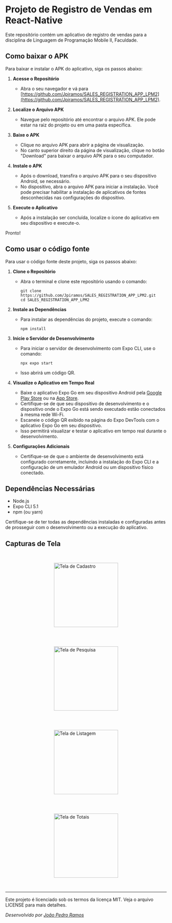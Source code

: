 # Projeto de Registro de Vendas em React-Native

Este repositório contém um aplicativo de registro de vendas para a disciplina de Linguagem de Programação Mobile II, Faculdade.

## Como baixar o APK

Para baixar e instalar o APK do aplicativo, siga os passos abaixo:

1. **Acesse o Repositório**
   - Abra o seu navegador e vá para [https://github.com/Jpiramos/SALES_REGISTRATION_APP_LPM2](https://github.com/Jpiramos/SALES_REGISTRATION_APP_LPM2).

2. **Localize o Arquivo APK**
   - Navegue pelo repositório até encontrar o arquivo APK. Ele pode estar na raiz do projeto ou em uma pasta específica.

3. **Baixe o APK**
   - Clique no arquivo APK para abrir a página de visualização.
   - No canto superior direito da página de visualização, clique no botão "Download" para baixar o arquivo APK para o seu computador.

4. **Instale o APK**
   - Após o download, transfira o arquivo APK para o seu dispositivo Android, se necessário.
   - No dispositivo, abra o arquivo APK para iniciar a instalação. Você pode precisar habilitar a instalação de aplicativos de fontes desconhecidas nas configurações do dispositivo.

5. **Execute o Aplicativo**
   - Após a instalação ser concluída, localize o ícone do aplicativo em seu dispositivo e execute-o.

Pronto!

## Como usar o código fonte

Para usar o código fonte deste projeto, siga os passos abaixo:

1. **Clone o Repositório**
   - Abra o terminal e clone este repositório usando o comando:
     ```
     git clone https://github.com/Jpiramos/SALES_REGISTRATION_APP_LPM2.git
     cd SALES_REGISTRATION_APP_LPM2
     ```

2. **Instale as Dependências**
   - Para instalar as dependências do projeto, execute o comando:
     ```
     npm install
     ```

3. **Inicie o Servidor de Desenvolvimento**
   - Para iniciar o servidor de desenvolvimento com Expo CLI, use o comando:
     ```
     npx expo start
     ```
   - Isso abrirá um código QR.

4. **Visualize o Aplicativo em Tempo Real**
   - Baixe o aplicativo Expo Go em seu dispositivo Android pela [Google Play Store](https://play.google.com/store/apps/details?id=host.exp.exponent&hl=en&gl=US) ou na [App Store](https://apps.apple.com/us/app/expo-go/id982107779).
   - Certifique-se de que seu dispositivo de desenvolvimento e o dispositivo onde o Expo Go está sendo executado estão conectados à mesma rede Wi-Fi.
   - Escaneie o código QR exibido na página do Expo DevTools com o aplicativo Expo Go em seu dispositivo.
   - Isso permitirá visualizar e testar o aplicativo em tempo real durante o desenvolvimento.

5. **Configurações Adicionais**
   - Certifique-se de que o ambiente de desenvolvimento está configurado corretamente, incluindo a instalação do Expo CLI e a configuração de um emulador Android ou um dispositivo físico conectado.


## Dependências Necessárias

- Node.js
- Expo CLI 5.1
- npm (ou yarn)

Certifique-se de ter todas as dependências instaladas e configuradas antes de prosseguir com o desenvolvimento ou a execução do aplicativo.

## Capturas de Tela

<div style="display: flex; flex-wrap: wrap; justify-content: space-around;">
  <img src="https://github.com/Jpiramos/SALES_REGISTRATION_APP_LPM2/assets/102618195/9fda1aaf-3494-4ac8-a3d2-868198a81b6d" alt="Tela de Cadastro" width="200" style="margin: 30px;"/>
  <img src="https://github.com/Jpiramos/SALES_REGISTRATION_APP_LPM2/assets/102618195/c7956f47-c98b-4130-9f3f-1a347f1159ad" alt="Tela de Pesquisa" width="200" style="margin: 30px;"/>
  <img src="https://github.com/Jpiramos/SALES_REGISTRATION_APP_LPM2/assets/102618195/ddecb1de-70d1-4c4e-a62c-c0cb0b49344e" alt="Tela de Listagem" width="200" style="margin: 30px;"/>
  <img src="https://github.com/Jpiramos/SALES_REGISTRATION_APP_LPM2/assets/102618195/a061632c-f420-4c94-bd63-01812d7229f6" alt="Tela de Totais" width="200" style="margin: 30px;"/>
</div>



______________________________________________________________________________________________________________________
Este projeto é licenciado sob os termos da licença MIT. Veja o arquivo LICENSE para mais detalhes.

*Desenvolvido por [João Pedro Ramos](https://github.com/Jpiramos)*
